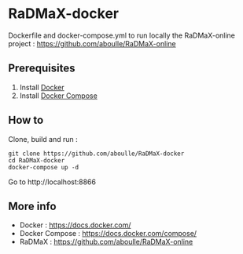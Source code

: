 # RaDMaX-docker

Dockerfile and docker-compose.yml to run locally the RaDMaX-online project : https://github.com/aboulle/RaDMaX-online

## Prerequisites

1. Install [Docker](https://docs.docker.com/install/)
2. Install [Docker Compose](https://docs.docker.com/compose/install/)

## How to

Clone, build and run :
 
```
git clone https://github.com/aboulle/RaDMaX-docker
cd RaDMaX-docker
docker-compose up -d 
```

Go to http://localhost:8866

## More info

- Docker : https://docs.docker.com/
- Docker Compose : https://docs.docker.com/compose/
- RaDMaX : https://github.com/aboulle/RaDMaX-online

